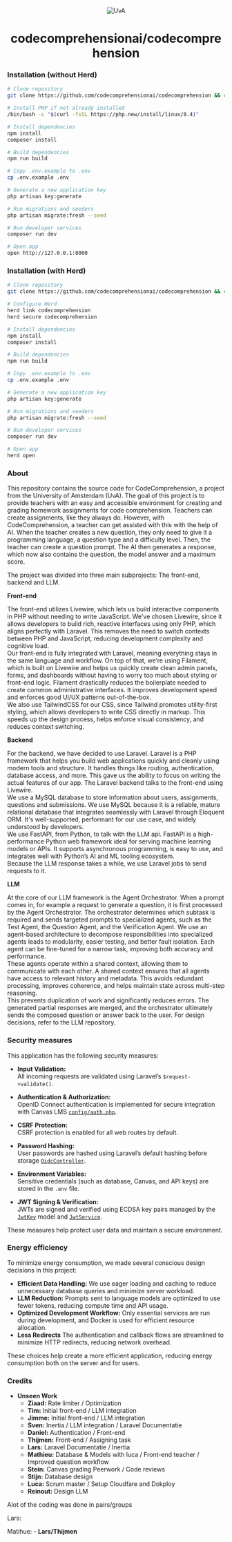 <p align="center">
  <img src="https://groeidocument.nl/cms/wp-content/uploads/2017/05/logo-uva.png" alt="UvA"/>
</p>

<h1 align="center">
  codecomprehensionai/codecomprehension
</h1>

### Installation (without Herd)

```sh
# Clone repository
git clone https://github.com/codecomprehensionai/codecomprehension && cd codecomprehension

# Install PHP if not already installed
/bin/bash -c "$(curl -fsSL https://php.new/install/linux/8.4)"

# Install dependencies
npm install
composer install

# Build dependencies
npm run build

# Copy .env.example to .env
cp .env.example .env

# Generate a new application key
php artisan key:generate

# Run migrations and seeders
php artisan migrate:fresh --seed

# Run developer services
composer run dev

# Open app
open http://127.0.0.1:8000
```

### Installation (with Herd)

```sh
# Clone repository
git clone https://github.com/codecomprehensionai/codecomprehension && cd codecomprehension

# Configure Herd
herd link codecomprehension
herd secure codecomprehension

# Install dependencies
npm install
composer install

# Build dependencies
npm run build

# Copy .env.example to .env
cp .env.example .env

# Generate a new application key
php artisan key:generate

# Run migrations and seeders
php artisan migrate:fresh --seed

# Run developer services
composer run dev

# Open app
herd open
```

### About

This repository contains the source code for CodeComprehension, a project from the University of Amsterdam (UvA). The goal of this project is to provide teachers with an easy and accessible environment for creating and grading homework assignments for code comprehension.
Teachers can create assignments, like they always do. However, with CodeComprehension, a teacher can get assisted with this with the help of AI. When the teacher creates a new question, they only need to give it a programming language, a question type and a difficulty level. Then, the teacher can create a question prompt. The AI then generates a response, which now also contains the question, the model answer and a maximum score.

The project was divided into three main subprojects: The front-end, backend and LLM.

**Front-end**

The front-end utilizes Livewire, which lets us build interactive components in PHP without needing to write JavaScript. We've chosen Livewire, since it allows developers to build rich, reactive interfaces using only PHP, which aligns perfectly with Laravel. This removes the need to switch contexts between PHP and JavaScript, reducing development complexity and cognitive load.<br>
Our front-end is fully integrated with Laravel, meaning everything stays in the same language and workflow. On top of that, we’re using Filament, which is built on Livewire and helps us quickly create clean admin panels, forms, and dashboards without having to worry too much about styling or front-end logic. Filament drastically reduces the boilerplate needed to create common administrative interfaces. It improves development speed and enforces good UI/UX patterns out-of-the-box.<br>
We also use TailwindCSS for our CSS, since Tailwind promotes utility-first styling, which allows developers to write CSS directly in markup. This speeds up the design process, helps enforce visual consistency, and reduces context switching.

**Backend**

For the backend, we have decided to use Laravel. Laravel is a PHP framework that helps you build web applications quickly and cleanly using modern tools and structure. It handles things like routing, authentication, database access, and more. This gave us the ability to focus on writing the actual features of our app. The Laravel backend talks to the front-end using Livewire.<br>
We use a MySQL database to store information about users, assignments, questions and submissions. We use MySQL because it is a reliable, mature relational database that integrates seamlessly with Laravel through Eloquent ORM. It's well-supported, performant for our use case, and widely understood by developers.<br>
We use FastAPI, from Python, to talk with the LLM api. FastAPI is a high-performance Python web framework ideal for serving machine learning models or APIs. It supports asynchronous programming, is easy to use, and integrates well with Python’s AI and ML tooling ecosystem.<br>
Because the LLM response takes a while, we use Laravel jobs to send requests to it.

**LLM**

At the core of our LLM framework is the Agent Orchestrator. When a prompt comes in, for example a request to generate a question, it is first processed by the Agent Orchestrator. The orchestrator determines which subtask is required and sends targeted prompts to specialized agents, such as the Test Agent, the Question Agent, and the Verification Agent. We use an agent-based architecture to decompose responsibilities into specialized agents leads to modularity, easier testing, and better fault isolation. Each agent can be fine-tuned for a narrow task, improving both accuracy and performance.<br>
These agents operate within a shared context, allowing them to communicate with each other. A shared context ensures that all agents have access to relevant history and metadata. This avoids redundant processing, improves coherence, and helps maintain state across multi-step reasoning.<br>
This prevents duplication of work and significantly reduces errors. The generated partial responses are merged, and the orchestrator ultimately sends the composed question or answer back to the user. For design decisions, refer to the LLM repository.

### Security measures 

This application has the following security measures:

- **Input Validation:**  
  All incoming requests are validated using Laravel’s `$request->validate()`.

- **Authentication & Authorization:**  
  OpenID Connect authentication is implemented for secure integration with Canvas LMS [`config/auth.php`](config/auth.php).

- **CSRF Protection:**  
  CSRF protection is enabled for all web routes by default.

- **Password Hashing:**  
  User passwords are hashed using Laravel’s default hashing before storage [`OidcController`](app/Http/Controllers/OidcController.php).

- **Environment Variables:**  
  Sensitive credentials (such as database, Canvas, and API keys) are stored in the `.env` file.

- **JWT Signing & Verification:**  
  JWTs are signed and verified using ECDSA key pairs managed by the [`JwtKey`](app/Models/JwtKey.php) model and [`JwtService`](app/Services/Jwt/JwtService.php). 

These measures help protect user data and maintain a secure environment.

### Energy efficiency

To minimize energy consumption, we made several conscious design decisions in this project:

- **Efficient Data Handling:** We use eager loading and caching to reduce unnecessary database queries and minimize server workload.
- **LLM Reduction:** Prompts sent to language models are optimized to use fewer tokens, reducing compute time and API usage.
- **Optimized Development Workflow:** Only essential services are run during development, and Docker is used for efficient resource allocation.
- **Less Redirects** The authentication and callback flows are streamlined to minimize HTTP redirects, reducing network overhead.

These choices help create a more efficient application, reducing energy consumption both on the server and for users.

### Credits 
- **Unseen Work**
    - **Ziaad:** Rate limiter / Optimization
    - **Tim:** Initial front-end / LLM integration
    - **Jimme:** Initial front-end / LLM integration
    - **Sven:** Inertia / LLM integration / Laravel Documentatie
    - **Daniel:** Authentication / Front-end
    - **Thijmen:** Front-end / Assigning task
    - **Lars:** Laravel Documentatie / Inertia 
    - **Mathieu:** Database & Models with luca / Front-end teacher / Improved question workflow
    - **Stein:** Canvas grading Peerwork / Code reviews
    - **Stijn:** Database design 
    - **Luca:** Scrum master / Setup Cloudfare and Dokploy
    - **Reinout:** Design LLM 
  
Alot of the coding was done in pairs/groups

Lars:

Matihue: 
    - **Lars/Thijmen**
